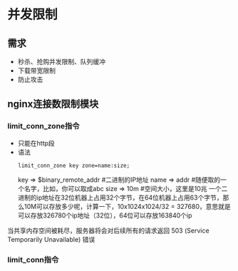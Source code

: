 # 并发限制

## 需求
- 秒杀、抢购并发限制、队列缓冲
- 下载带宽限制
- 防止攻击

## nginx连接数限制模块

### limit_conn_zone指令
- 只能在http段
- 语法
    ```
    limit_conn_zone key zone=name:size;
    ```
    key => $binary_remote_addr #二进制的IP地址
name => addr #随便取的一个名字，比如，你可以取成abc
size => 10m #空间大小，这里是10兆
一个二进制的ip地址在32位机器上占用32个字节，在64位机器上占用63个字节，那么10M可以存放多少呢，计算一下，10x1024x1024/32 =         327680，意思就是可以存放326780个ip地址（32位），64位可以存放163840个ip

当共享内存空间被耗尽，服务器将会对后续所有的请求返回 503 (Service Temporarily Unavailable) 错误

### limit_conn指令

